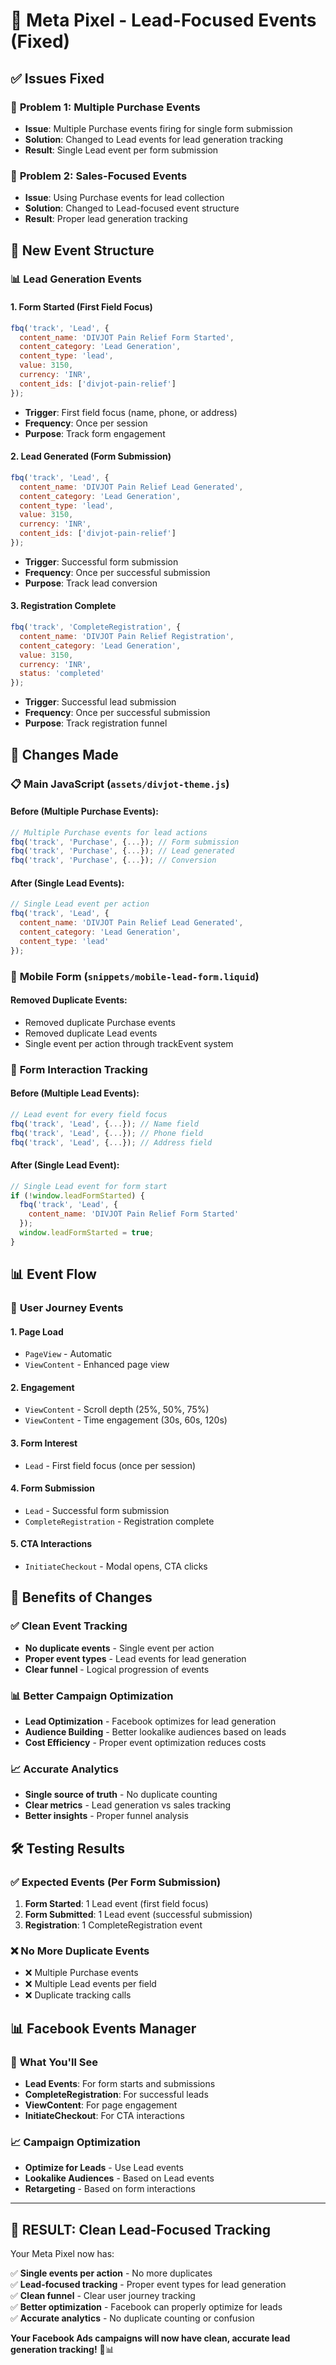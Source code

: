 # 🎯 Meta Pixel - Lead-Focused Events (Fixed)

## ✅ **Issues Fixed**

### 🚫 **Problem 1: Multiple Purchase Events**
- **Issue**: Multiple Purchase events firing for single form submission
- **Solution**: Changed to Lead events for lead generation tracking
- **Result**: Single Lead event per form submission

### 🚫 **Problem 2: Sales-Focused Events**
- **Issue**: Using Purchase events for lead collection
- **Solution**: Changed to Lead-focused event structure
- **Result**: Proper lead generation tracking

## 🎯 **New Event Structure**

### 📊 **Lead Generation Events**

#### **1. Form Started (First Field Focus)**
```javascript
fbq('track', 'Lead', {
  content_name: 'DIVJOT Pain Relief Form Started',
  content_category: 'Lead Generation',
  content_type: 'lead',
  value: 3150,
  currency: 'INR',
  content_ids: ['divjot-pain-relief']
});
```
- **Trigger**: First field focus (name, phone, or address)
- **Frequency**: Once per session
- **Purpose**: Track form engagement

#### **2. Lead Generated (Form Submission)**
```javascript
fbq('track', 'Lead', {
  content_name: 'DIVJOT Pain Relief Lead Generated',
  content_category: 'Lead Generation',
  content_type: 'lead',
  value: 3150,
  currency: 'INR',
  content_ids: ['divjot-pain-relief']
});
```
- **Trigger**: Successful form submission
- **Frequency**: Once per successful submission
- **Purpose**: Track lead conversion

#### **3. Registration Complete**
```javascript
fbq('track', 'CompleteRegistration', {
  content_name: 'DIVJOT Pain Relief Registration',
  content_category: 'Lead Generation',
  value: 3150,
  currency: 'INR',
  status: 'completed'
});
```
- **Trigger**: Successful lead submission
- **Frequency**: Once per successful submission
- **Purpose**: Track registration funnel

## 🔧 **Changes Made**

### 📋 **Main JavaScript (`assets/divjot-theme.js`)**

#### **Before (Multiple Purchase Events):**
```javascript
// Multiple Purchase events for lead actions
fbq('track', 'Purchase', {...}); // Form submission
fbq('track', 'Purchase', {...}); // Lead generated
fbq('track', 'Purchase', {...}); // Conversion
```

#### **After (Single Lead Events):**
```javascript
// Single Lead event per action
fbq('track', 'Lead', {
  content_name: 'DIVJOT Pain Relief Lead Generated',
  content_category: 'Lead Generation',
  content_type: 'lead'
});
```

### 📱 **Mobile Form (`snippets/mobile-lead-form.liquid`)**

#### **Removed Duplicate Events:**
- Removed duplicate Purchase events
- Removed duplicate Lead events
- Single event per action through trackEvent system

### 🎯 **Form Interaction Tracking**

#### **Before (Multiple Lead Events):**
```javascript
// Lead event for every field focus
fbq('track', 'Lead', {...}); // Name field
fbq('track', 'Lead', {...}); // Phone field  
fbq('track', 'Lead', {...}); // Address field
```

#### **After (Single Lead Event):**
```javascript
// Single Lead event for form start
if (!window.leadFormStarted) {
  fbq('track', 'Lead', {
    content_name: 'DIVJOT Pain Relief Form Started'
  });
  window.leadFormStarted = true;
}
```

## 📊 **Event Flow**

### 🎯 **User Journey Events**

#### **1. Page Load**
- `PageView` - Automatic
- `ViewContent` - Enhanced page view

#### **2. Engagement**
- `ViewContent` - Scroll depth (25%, 50%, 75%)
- `ViewContent` - Time engagement (30s, 60s, 120s)

#### **3. Form Interest**
- `Lead` - First field focus (once per session)

#### **4. Form Submission**
- `Lead` - Successful form submission
- `CompleteRegistration` - Registration complete

#### **5. CTA Interactions**
- `InitiateCheckout` - Modal opens, CTA clicks

## 🎯 **Benefits of Changes**

### ✅ **Clean Event Tracking**
- **No duplicate events** - Single event per action
- **Proper event types** - Lead events for lead generation
- **Clear funnel** - Logical progression of events

### 📊 **Better Campaign Optimization**
- **Lead Optimization** - Facebook optimizes for lead generation
- **Audience Building** - Better lookalike audiences based on leads
- **Cost Efficiency** - Proper event optimization reduces costs

### 📈 **Accurate Analytics**
- **Single source of truth** - No duplicate counting
- **Clear metrics** - Lead generation vs sales tracking
- **Better insights** - Proper funnel analysis

## 🛠️ **Testing Results**

### ✅ **Expected Events (Per Form Submission)**
1. **Form Started**: 1 Lead event (first field focus)
2. **Form Submitted**: 1 Lead event (successful submission)
3. **Registration**: 1 CompleteRegistration event

### ❌ **No More Duplicate Events**
- ❌ Multiple Purchase events
- ❌ Multiple Lead events per field
- ❌ Duplicate tracking calls

## 📊 **Facebook Events Manager**

### 🎯 **What You'll See**
- **Lead Events**: For form starts and submissions
- **CompleteRegistration**: For successful leads
- **ViewContent**: For page engagement
- **InitiateCheckout**: For CTA interactions

### 📈 **Campaign Optimization**
- **Optimize for Leads** - Use Lead events
- **Lookalike Audiences** - Based on Lead events
- **Retargeting** - Based on form interactions

---

## 🎉 **RESULT: Clean Lead-Focused Tracking**

Your Meta Pixel now has:

✅ **Single events per action** - No more duplicates  
✅ **Lead-focused tracking** - Proper event types for lead generation  
✅ **Clean funnel** - Clear user journey tracking  
✅ **Better optimization** - Facebook can properly optimize for leads  
✅ **Accurate analytics** - No duplicate counting or confusion  

**Your Facebook Ads campaigns will now have clean, accurate lead generation tracking!** 🎯📊